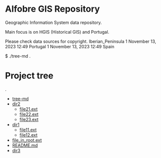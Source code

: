 # Alfobre GIS Repository
Geographic Information System data repository. 

Main focus is on HGIS (Historical GIS) and Portugal.

Please check data sources for copyright.
 Iberian_Peninsula
1
November 13, 2023 12:49
Portugal
1
November 13, 2023 12:49
Spain 

$ ./tree-md .
# Project tree

.
 * [tree-md](./tree-md)
 * [dir2](./dir2)
   * [file21.ext](./dir2/file21.ext)
   * [file22.ext](./dir2/file22.ext)
   * [file23.ext](./dir2/file23.ext)
 * [dir1](./dir1)
   * [file11.ext](./dir1/file11.ext)
   * [file12.ext](./dir1/file12.ext)
 * [file_in_root.ext](./file_in_root.ext)
 * [README.md](./README.md)
 * [dir3](./dir3)
